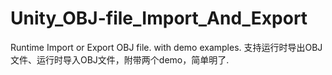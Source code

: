 # Unity_OBJ-file_Import_And_Export
Runtime Import or Export OBJ file. with demo examples.
支持运行时导出OBJ文件、运行时导入OBJ文件，附带两个demo，简单明了.
